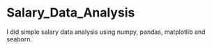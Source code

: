 # Salary_Data_Analysis
I did simple salary data analysis using numpy, pandas, matplotlib and seaborn.
